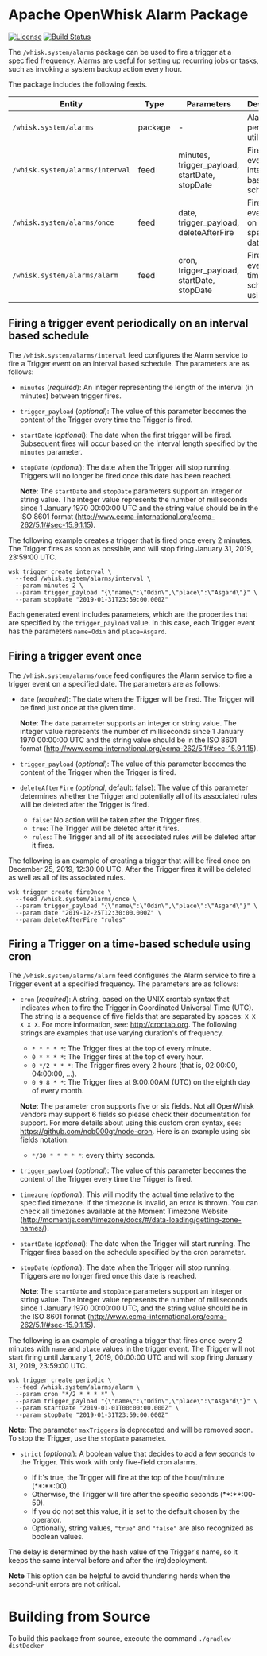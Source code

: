 <!--
#
# Licensed to the Apache Software Foundation (ASF) under one or more
# contributor license agreements.  See the NOTICE file distributed with
# this work for additional information regarding copyright ownership.
# The ASF licenses this file to You under the Apache License, Version 2.0
# (the "License"); you may not use this file except in compliance with
# the License.  You may obtain a copy of the License at
#
#     http://www.apache.org/licenses/LICENSE-2.0
#
# Unless required by applicable law or agreed to in writing, software
# distributed under the License is distributed on an "AS IS" BASIS,
# WITHOUT WARRANTIES OR CONDITIONS OF ANY KIND, either express or implied.
# See the License for the specific language governing permissions and
# limitations under the License.
#
-->

# Apache OpenWhisk Alarm Package

[![License](https://img.shields.io/badge/license-Apache--2.0-blue.svg)](http://www.apache.org/licenses/LICENSE-2.0)
[![Build Status](https://travis-ci.com/apache/openwhisk-package-alarms.svg?branch=master)](https://travis-ci.com/github/apache/openwhisk-package-alarms)

The `/whisk.system/alarms` package can be used to fire a trigger at a specified frequency. Alarms are useful for setting up recurring jobs or tasks, such as invoking a system backup action every hour.

The package includes the following feeds.

| Entity | Type | Parameters | Description |
| --- | --- | --- | --- |
| `/whisk.system/alarms` | package | - | Alarms and periodic utility. |
| `/whisk.system/alarms/interval` | feed | minutes, trigger_payload, startDate, stopDate | Fire Trigger event on an interval based schedule. |
| `/whisk.system/alarms/once` | feed | date, trigger_payload, deleteAfterFire | Fire Trigger event once on a specific date. |
| `/whisk.system/alarms/alarm` | feed | cron, trigger_payload, startDate, stopDate | Fire Trigger event on a time-based schedule using cron. |

## Firing a trigger event periodically on an interval based schedule

The `/whisk.system/alarms/interval` feed configures the Alarm service to fire a Trigger event on an interval based schedule. The parameters are as follows:

- `minutes` (*required*): An integer representing the length of the interval (in minutes) between trigger fires.

- `trigger_payload` (*optional*): The value of this parameter becomes the content of the Trigger every time the Trigger is fired.

- `startDate` (*optional*): The date when the first trigger will be fired.  Subsequent fires will occur based on the interval length specified by the `minutes` parameter.

- `stopDate` (*optional*): The date when the Trigger will stop running.  Triggers will no longer be fired once this date has been reached.

  **Note**: The `startDate` and `stopDate` parameters support an integer or string value.  The integer value represents the number of milliseconds since 1 January 1970 00:00:00 UTC and the string value should be in the ISO 8601 format (http://www.ecma-international.org/ecma-262/5.1/#sec-15.9.1.15).

The following example creates a trigger that is fired once every 2 minutes. The Trigger fires as soon as possible, and will stop firing January 31, 2019, 23:59:00 UTC.

  ```
  wsk trigger create interval \
    --feed /whisk.system/alarms/interval \
    --param minutes 2 \
    --param trigger_payload "{\"name\":\"Odin\",\"place\":\"Asgard\"}" \
    --param stopDate "2019-01-31T23:59:00.000Z"
  ```

Each generated event includes parameters, which are the properties that are specified by the `trigger_payload` value. In this case, each Trigger event has the parameters `name=Odin` and `place=Asgard`.

## Firing a trigger event once

The `/whisk.system/alarms/once` feed configures the Alarm service to fire a trigger event on a specified date. The parameters are as follows:

- `date` (*required*): The date when the Trigger will be fired.  The Trigger will be fired just once at the given time.

  **Note**: The `date` parameter supports an integer or string value.  The integer value represents the number of milliseconds
  since 1 January 1970 00:00:00 UTC and the string value should be in the ISO 8601 format (http://www.ecma-international.org/ecma-262/5.1/#sec-15.9.1.15).

- `trigger_payload` (*optional*): The value of this parameter becomes the content of the Trigger when the Trigger is fired.

- `deleteAfterFire` (*optional*, default: false): The value of this parameter determines whether the Trigger and potentially all of its associated rules will be deleted after the Trigger is fired.
  - `false`: No action will be taken after the Trigger fires.
  - `true`: The Trigger will be deleted after it fires.
  - `rules`: The Trigger and all of its associated rules will be deleted after it fires.

The following is an example of creating a trigger that will be fired once on December 25, 2019, 12:30:00 UTC.  After the Trigger fires it will be deleted as well as all of its associated rules.

  ```
  wsk trigger create fireOnce \
    --feed /whisk.system/alarms/once \
    --param trigger_payload "{\"name\":\"Odin\",\"place\":\"Asgard\"}" \
    --param date "2019-12-25T12:30:00.000Z" \
    --param deleteAfterFire "rules"
  ```

## Firing a Trigger on a time-based schedule using cron

The `/whisk.system/alarms/alarm` feed configures the Alarm service to fire a Trigger event at a specified frequency. The parameters are as follows:

- `cron` (*required*): A string, based on the UNIX crontab syntax that indicates when to fire the Trigger in Coordinated Universal Time (UTC). The string is a sequence of five fields that are separated by spaces: `X X X X X`.
  For more information, see: http://crontab.org. The following strings are examples that use varying duration's of frequency.

  - `* * * * *`: The Trigger fires at the top of every minute.
  - `0 * * * *`: The Trigger fires at the top of every hour.
  - `0 */2 * * *`: The Trigger fires every 2 hours (that is, 02:00:00, 04:00:00, ...).
  - `0 9 8 * *`: The Trigger fires at 9:00:00AM (UTC) on the eighth day of every month.

  **Note**: The parameter `cron` supports five or six fields.  Not all OpenWhisk vendors may support 6 fields so please check their documentation for support.
  For more details about using this custom cron syntax, see: https://github.com/ncb000gt/node-cron.
  Here is an example using six fields notation:

    - `*/30 * * * * *`: every thirty seconds.

- `trigger_payload` (*optional*): The value of this parameter becomes the content of the Trigger every time the Trigger is fired.

- `timezone` (*optional*): This will modify the actual time relative to the specified timezone. If the timezone is invalid, an error is thrown. You can check all timezones available at the Moment Timezone Website (http://momentjs.com/timezone/docs/#/data-loading/getting-zone-names/).

- `startDate` (*optional*): The date when the Trigger will start running. The Trigger fires based on the schedule specified by the cron parameter.

- `stopDate` (*optional*): The date when the Trigger will stop running. Triggers are no longer fired once this date is reached.

  **Note**: The `startDate` and `stopDate` parameters support an integer or string value.  The integer value represents the number of milliseconds since 1 January 1970 00:00:00 UTC, and the string value should be in the ISO 8601 format (http://www.ecma-international.org/ecma-262/5.1/#sec-15.9.1.15).

The following is an example of creating a trigger that fires once every 2 minutes with `name` and `place` values in the trigger event.  The Trigger will not start firing until
January 1, 2019, 00:00:00 UTC and will stop firing January 31, 2019, 23:59:00 UTC.

  ```
  wsk trigger create periodic \
    --feed /whisk.system/alarms/alarm \
    --param cron "*/2 * * * *" \
    --param trigger_payload "{\"name\":\"Odin\",\"place\":\"Asgard\"}" \
    --param startDate "2019-01-01T00:00:00.000Z" \
    --param stopDate "2019-01-31T23:59:00.000Z"
  ```

 **Note**: The parameter `maxTriggers` is deprecated and will be removed soon.  To stop the Trigger, use the `stopDate` parameter.

- `strict` (*optional*): A boolean value that decides to add a few seconds to the Trigger. This work with only five-field cron alarms.

  - If it's true, the Trigger will fire at the top of the hour/minute (\**:**:00).
  - Otherwise, the Trigger will fire after the specific seconds (\**:**:00-59).
  - If you do not set this value, it is set to the default chosen by the operator.
  - Optionally, string values, `"true"` and `"false"` are also recognized as boolean values.

The delay is determined by the hash value of the Trigger's name, so it keeps the same interval before and after the (re)deployment.

**Note** This option can be helpful to avoid thundering herds when the second-unit errors are not critical.

# Building from Source

To build this package from source, execute the command `./gradlew distDocker`
